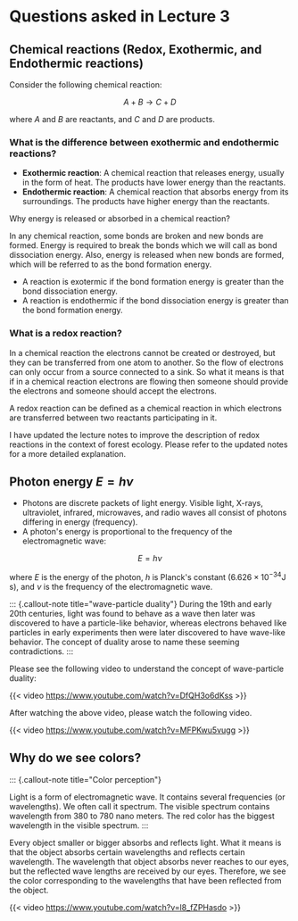 # Questions asked in Lecture 3

## Chemical reactions (Redox, Exothermic, and Endothermic reactions)

Consider the following chemical reaction:

$$
A + B \rightarrow C + D
$$

where $A$ and $B$ are reactants, and $C$ and $D$ are products.

### What is the difference between exothermic and endothermic reactions?

- **Exothermic reaction**: A chemical reaction that releases energy, usually in the form of heat. The products have lower energy than the reactants.
- **Endothermic reaction**: A chemical reaction that absorbs energy from its surroundings. The products have higher energy than the reactants.

Why energy is released or absorbed in a chemical reaction?

In any chemical reaction, some bonds are broken and new bonds are formed. Energy is required to break the bonds which we will call as bond dissociation energy. Also, energy is released when new bonds are formed, which will be referred to as the bond formation energy.

- A reaction is exotermic if the bond formation energy is greater than the bond dissociation energy.
- A reaction is endothermic if the bond dissociation energy is greater than the bond formation energy.

### What is a redox reaction?

In a chemical reaction the electrons cannot be created or destroyed, but they can be transferred from one atom to another. So the flow of electrons can only occur from a source connected to a sink. So what it means is that if in a chemical reaction electrons are flowing then someone should provide the electrons and someone should accept the electrons.

A redox reaction can be defined as a chemical reaction in which electrons are transferred between two reactants participating in it.

I have updated the lecture notes to improve the description of redox reactions in the context of forest ecology. Please refer to the updated notes for a more detailed explanation.

## Photon energy $E=h\nu$

- Photons are discrete packets of light energy. Visible light, X-rays, ultraviolet, infrared, microwaves, and radio waves all consist of photons differing in energy (frequency).
- A photon's energy is proportional to the frequency of the electromagnetic wave:

$$
E = h \nu
$$

where $E$ is the energy of the photon, $h$ is Planck's constant ($6.626 \times 10^{-34} \text{J s}$), and $\nu$ is the frequency of the electromagnetic wave.

::: {.callout-note title="wave-particle duality"}
During the 19th and early 20th centuries, light was found to behave as a wave then later was discovered to have a particle-like behavior, whereas electrons behaved like particles in early experiments then were later discovered to have wave-like behavior. The concept of duality arose to name these seeming contradictions. 
:::

Please see the following video to understand the concept of wave-particle duality:

{{< video https://www.youtube.com/watch?v=DfQH3o6dKss >}}

After watching the above video, please watch the following video.

{{< video https://www.youtube.com/watch?v=MFPKwu5vugg >}}

## Why do we see colors?

::: {.callout-note title="Color perception"}

Light is a form of electromagnetic wave. It contains several frequencies (or wavelengths). We often call it spectrum. The visible spectrum contains wavelength from 380 to 780 nano meters. The red color has the biggest wavelength in the visible spectrum.
:::

Every object smaller or bigger absorbs and reflects light. What it means is that the object absorbs certain wavelengths and reflects certain wavelength. The wavelength that object absorbs never reaches to our eyes, but the reflected wave lengths are received by our eyes. Therefore, we see the color corresponding to the wavelengths that have been reflected from the object.

{{< video https://www.youtube.com/watch?v=l8_fZPHasdo >}}
